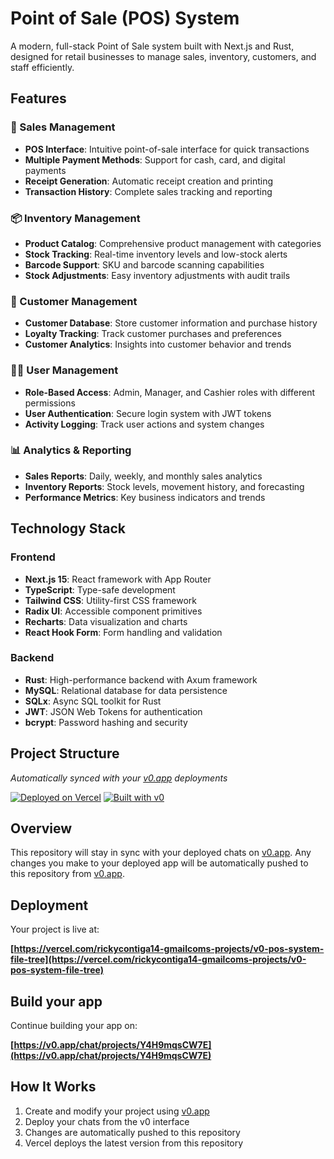 # Point of Sale (POS) System

A modern, full-stack Point of Sale system built with Next.js and Rust, designed for retail businesses to manage sales, inventory, customers, and staff efficiently.

## Features

### 🛒 Sales Management
- **POS Interface**: Intuitive point-of-sale interface for quick transactions
- **Multiple Payment Methods**: Support for cash, card, and digital payments
- **Receipt Generation**: Automatic receipt creation and printing
- **Transaction History**: Complete sales tracking and reporting

### 📦 Inventory Management
- **Product Catalog**: Comprehensive product management with categories
- **Stock Tracking**: Real-time inventory levels and low-stock alerts
- **Barcode Support**: SKU and barcode scanning capabilities
- **Stock Adjustments**: Easy inventory adjustments with audit trails

### 👥 Customer Management
- **Customer Database**: Store customer information and purchase history
- **Loyalty Tracking**: Track customer purchases and preferences
- **Customer Analytics**: Insights into customer behavior and trends

### 👨‍💼 User Management
- **Role-Based Access**: Admin, Manager, and Cashier roles with different permissions
- **User Authentication**: Secure login system with JWT tokens
- **Activity Logging**: Track user actions and system changes

### 📊 Analytics & Reporting
- **Sales Reports**: Daily, weekly, and monthly sales analytics
- **Inventory Reports**: Stock levels, movement history, and forecasting
- **Performance Metrics**: Key business indicators and trends

## Technology Stack

### Frontend
- **Next.js 15**: React framework with App Router
- **TypeScript**: Type-safe development
- **Tailwind CSS**: Utility-first CSS framework
- **Radix UI**: Accessible component primitives
- **Recharts**: Data visualization and charts
- **React Hook Form**: Form handling and validation

### Backend
- **Rust**: High-performance backend with Axum framework
- **MySQL**: Relational database for data persistence
- **SQLx**: Async SQL toolkit for Rust
- **JWT**: JSON Web Tokens for authentication
- **bcrypt**: Password hashing and security

## Project Structure

*Automatically synced with your [v0.app](https://v0.app) deployments*

[![Deployed on Vercel](https://img.shields.io/badge/Deployed%20on-Vercel-black?style=for-the-badge&logo=vercel)](https://vercel.com/rickycontiga14-gmailcoms-projects/v0-pos-system-file-tree)
[![Built with v0](https://img.shields.io/badge/Built%20with-v0.app-black?style=for-the-badge)](https://v0.app/chat/projects/Y4H9mqsCW7E)

## Overview

This repository will stay in sync with your deployed chats on [v0.app](https://v0.app).
Any changes you make to your deployed app will be automatically pushed to this repository from [v0.app](https://v0.app).

## Deployment

Your project is live at:

**[https://vercel.com/rickycontiga14-gmailcoms-projects/v0-pos-system-file-tree](https://vercel.com/rickycontiga14-gmailcoms-projects/v0-pos-system-file-tree)**

## Build your app

Continue building your app on:

**[https://v0.app/chat/projects/Y4H9mqsCW7E](https://v0.app/chat/projects/Y4H9mqsCW7E)**

## How It Works

1. Create and modify your project using [v0.app](https://v0.app)
2. Deploy your chats from the v0 interface
3. Changes are automatically pushed to this repository
4. Vercel deploys the latest version from this repository